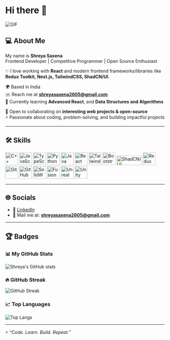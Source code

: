 # Hi there 👋  
![GIF](https://user-images.githubusercontent.com/176309783-0785949b-9127-417c-8b55-ab5a4333674e.gif)

## 💻 About Me
My name is **Shreya Saxena**  
Frontend Developer | Competitive Programmer | Open Source Enthusiast  

✨ I love working with **React** and modern frontend frameworks/libraries like **Redux Toolkit, Next.js, TailwindCSS, ShadCN/UI**.  

🌍  Based in India  
✉️  Reach me at **shreyasaxena2605@gmail.com**  
🧠  Currently learning **Advanced React**, and **Data Structures and Algorithms**  

🤝  Open to collaborating on **interesting web projects & open-source**  
⚡  Passionate about coding, problem-solving, and building impactful projects  

---

## 🛠 Skills  

<p align="left">  
  <!-- Languages -->
  <img src="https://cdn.jsdelivr.net/gh/devicons/devicon/icons/cplusplus/cplusplus-original.svg" alt="C++" width="40" height="40"/> 
  <img src="https://cdn.jsdelivr.net/gh/devicons/devicon/icons/javascript/javascript-original.svg" alt="JavaScript" width="40" height="40"/> 
  <img src="https://cdn.jsdelivr.net/gh/devicons/devicon/icons/typescript/typescript-original.svg" alt="TypeScript" width="40" height="40"/> 
  <img src="https://cdn.jsdelivr.net/gh/devicons/devicon/icons/python/python-original.svg" alt="Python" width="40" height="40"/> 
  <img src="https://cdn.jsdelivr.net/gh/devicons/devicon/icons/java/java-original.svg" alt="Java" width="40" height="40"/> 

  <!-- Frontend -->
  <img src="https://cdn.jsdelivr.net/gh/devicons/devicon/icons/react/react-original.svg" alt="React" width="40" height="40"/> 
  <img src="https://cdn.jsdelivr.net/gh/devicons/devicon/icons/tailwindcss/tailwindcss-original.svg" alt="TailwindCSS" width="40" height="40"/>

  <img src="https://cdn.jsdelivr.net/gh/devicons/devicon/icons/bootstrap/bootstrap-original.svg" alt="Bootstrap" width="40" height="40"/> 
  <img src="https://img.shields.io/badge/ShadCN/UI-black?style=flat&logo=radix-ui&logoColor=white" alt="ShadCN/UI" width="80" height="30"/>  

  <!-- State Management -->
  <img src="https://cdn.jsdelivr.net/gh/devicons/devicon/icons/redux/redux-original.svg" alt="Redux Toolkit" width="40" height="40"/>  

  <!-- Tools -->
  <img src="https://cdn.jsdelivr.net/gh/devicons/devicon/icons/git/git-original.svg" alt="Git" width="40" height="40"/> 
  <img src="https://cdn.jsdelivr.net/gh/devicons/devicon/icons/github/github-original.svg" alt="GitHub" width="40" height="40"/> 
  <img src="https://img.icons8.com/color/48/solidworks.png" alt="SolidWorks" width="40" height="40"/> 
  <img src="https://img.icons8.com/color/48/autodesk.png" alt="Fusion 360" width="40" height="40"/> 
  <img src="https://cdn.jsdelivr.net/gh/devicons/devicon/icons/unrealengine/unrealengine-original.svg" alt="Unreal Engine" width="40" height="40"/> 
  <img src="https://cdn.jsdelivr.net/gh/devicons/devicon/icons/unity/unity-original.svg" alt="Unity" width="40" height="40"/> 
</p>  

---

## 🌐 Socials
- 💼 [LinkedIn](https://www.linkedin.com/in/shreya-saxena-282409322/)  
- 📧 Mail me at: **shreyasaxena2605@gmail.com**  

---

## 🏆 Badges  

### 📊 My GitHub Stats  
![Shreya's GitHub stats](https://github-readme-stats.vercel.app/api?username=ssz2605&show_icons=true&theme=radical)  

### 🔥 GitHub Streak  
![GitHub Streak](https://streak-stats.demolab.com?user=ssz2605&theme=radical&hide_border=true)  

### 📈 Top Languages  
![Top Langs](https://github-readme-stats.vercel.app/api/top-langs/?username=ssz2605&layout=compact&theme=radical)  

---

⚡ *“Code. Learn. Build. Repeat.”*  
